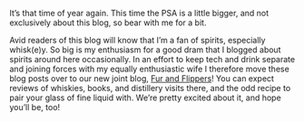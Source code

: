 It’s that time of year again. This time the PSA is a little bigger, and not
exclusively about this blog, so bear with me for a bit.

Avid readers of this blog will know that I’m a fan of spirits, especially
whisk(e)y. So big is my enthusiasm for a good dram that I blogged about spirits
around here occasionally. In an effort to keep tech and drink separate and
joining forces with my equally enthusiastic wife I therefore move these blog
posts over to our new joint blog, [Fur and Flippers](furandflippe.rs)! You
can expect reviews of whiskies, books, and distillery visits there, and the
odd recipe to pair your glass of fine liquid with. We’re pretty excited about
it, and hope you’ll be, too!
